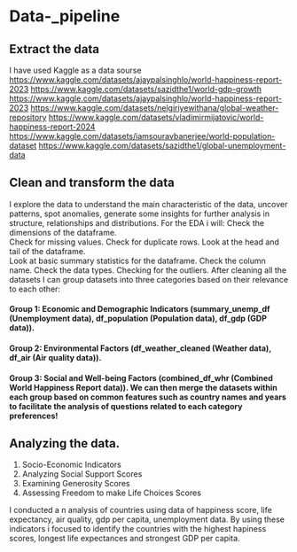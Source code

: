 # Data-_pipeline
## Extract the data 
I have used Kaggle as a data sourse
https://www.kaggle.com/datasets/ajaypalsinghlo/world-happiness-report-2023
https://www.kaggle.com/datasets/sazidthe1/world-gdp-growth
https://www.kaggle.com/datasets/ajaypalsinghlo/world-happiness-report-2023
https://www.kaggle.com/datasets/nelgiriyewithana/global-weather-repository
https://www.kaggle.com/datasets/vladimirmijatovic/world-happiness-report-2024
https://www.kaggle.com/datasets/iamsouravbanerjee/world-population-dataset
https://www.kaggle.com/datasets/sazidthe1/global-unemployment-data

## Clean and transform the data
I explore the data to understand the main characteristic of the data, uncover patterns, spot anomalies, generate some insights for further analysis in structure, relationships and distributions. 
For the EDA i will:
Check the dimensions of the dataframe.    
Check for missing values.
Check for duplicate rows. 
Look at the head and tail of the dataframe.    
Look at basic summary statistics for the dataframe.
Check the column name.
Check the data types.
Checking for the outliers.
After cleaning  all the datasets I can group datasets into three categories based on their relevance to each other:
#### Group 1: Economic and Demographic Indicators (summary_unemp_df (Unemployment data), df_population (Population data), df_gdp (GDP data)). 
#### Group 2: Environmental Factors (df_weather_cleaned (Weather data), df_air (Air quality data)). 
#### Group 3: Social and Well-being Factors (combined_df_whr (Combined World Happiness Report data)). We can then merge the datasets within each group based on common features such as country names and years to facilitate the analysis of questions related to each category preferences!

## Analyzing the data.
1. Socio-Economic Indicators
2. Analyzing Social Support Scores
3. Examining Generosity Scores
4. Assessing Freedom to make Life Choices Scores
 
I conducted a n analysis of countries using data of happiness score, life expectancy, air quality, gdp per capita, unemployment data. By using these indicators i focused to identify the countries with the highest hapiness scores, longest life expectances and strongest GDP per capita.  


   
